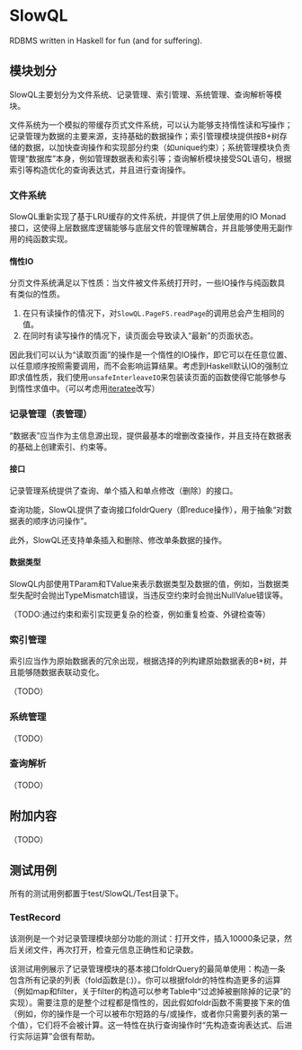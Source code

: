 # SlowQL

RDBMS written in Haskell for fun (and for suffering).

## 模块划分

SlowQL主要划分为文件系统、记录管理、索引管理、系统管理、查询解析等模块。

文件系统为一个模拟的带缓存页式文件系统，可以认为能够支持惰性读和写操作；记录管理为数据的主要来源，支持基础的数据操作；索引管理模块提供按B+树存储的数据，以加快查询操作和实现部分约束（如unique约束）；系统管理模块负责管理“数据库”本身，例如管理数据表和索引等；查询解析模块接受SQL语句，根据索引等构造优化的查询表达式，并且进行查询操作。


### 文件系统

SlowQL重新实现了基于LRU缓存的文件系统，并提供了供上层使用的IO Monad接口，这使得上层数据库逻辑能够与底层文件的管理解耦合，并且能够使用无副作用的纯函数实现。

#### 惰性IO

分页文件系统满足以下性质：当文件被文件系统打开时，一些IO操作与纯函数具有类似的性质。

1. 在只有读操作的情况下，对``SlowQL.PageFS.readPage``的调用总会产生相同的值。
2. 在同时有读写操作的情况下，读页面会导致读入“最新”的页面状态。

因此我们可以认为“读取页面”的操作是一个惰性的IO操作，即它可以在任意位置、以任意顺序按照需要调用，而不会影响运算结果。考虑到Haskell默认IO的强制立即求值性质，我们使用``unsafeInterleaveIO``来包装读页面的函数使得它能够参与到惰性求值中。（可以考虑用[iteratee](http://hackage.haskell.org/package/iteratee)改写） 

### 记录管理（表管理）

“数据表”应当作为主信息源出现，提供最基本的增删改查操作，并且支持在数据表的基础上创建索引、约束等。

#### 接口

记录管理系统提供了查询、单个插入和单点修改（删除）的接口。

查询功能，SlowQL提供了查询接口foldrQuery（即reduce操作），用于抽象“对数据表的顺序访问操作”。

此外，SlowQL还支持单条插入和删除、修改单条数据的操作。

#### 数据类型

SlowQL内部使用TParam和TValue来表示数据类型及数据的值，例如，当数据类型失配时会抛出TypeMismatch错误，当违反空约束时会抛出NullValue错误等。

（TODO:通过约束和索引实现更复杂的检查，例如重复检查、外键检查等）

### 索引管理

索引应当作为原始数据表的冗余出现，根据选择的列构建原始数据表的B+树，并且能够随数据表联动变化。

（TODO）

### 系统管理

（TODO）

### 查询解析

（TODO）

## 附加内容

（TODO）

## 测试用例

所有的测试用例都置于test/SlowQL/Test目录下。

### TestRecord

该测例是一个对记录管理模块部分功能的测试：打开文件，插入10000条记录，然后关闭文件，再次打开，检查元信息正确性和记录数。

该测试用例展示了记录管理模块的基本接口foldrQuery的最简单使用：构造一条包含所有记录的列表（fold函数是(:)）。你可以根据foldr的特性构造更多的运算（例如map和filter，关于filter的构造可以参考Table中“过滤掉被删除掉的记录”的实现）。需要注意的是整个过程都是惰性的，因此假如foldr函数不需要接下来的值（例如，你的操作是一个可以被布尔短路的与/或操作，或者你只需要列表的第一个值），它们将不会被计算。这一特性在执行查询操作时“先构造查询表达式、后进行实际运算”会很有帮助。